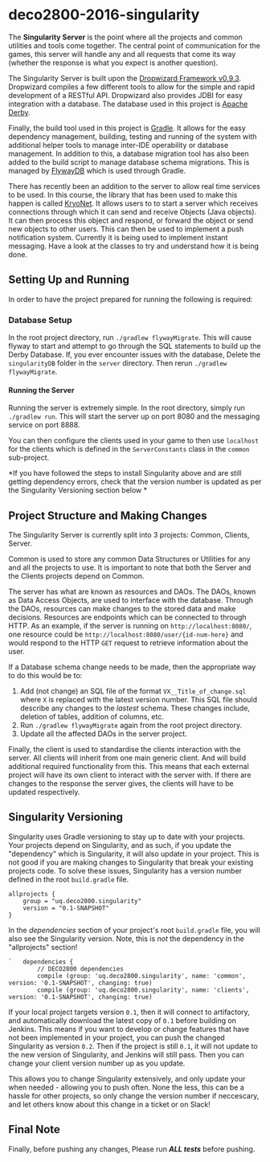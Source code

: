 # deco2800-2016-singularity
The **Singularity Server** is the point where all the projects and common utilities and tools come together. The central point of communication for the games, this server will handle any and all requests that come its way (whether the response is what you expect is another question). 

The Singularity Server is built upon the [Dropwizard Framework v0.9.3](http://www.dropwizard.io/). Dropwizard compiles a few different tools to allow for the simple and rapid development of a RESTful API. Dropwizard also provides JDBI for easy integration with a database. The database used in this project is [Apache Derby](https://db.apache.org/derby/). 

Finally, the build tool used in this project is [Gradle](http://gradle.org/). It allows for the easy dependency management, building, testing and running of the system with additional helper tools to manage inter-IDE operability or database management. In addition to this, a database migration tool has also been added to the build script to manage database schema migrations. This is managed by [FlywayDB](https://flywaydb.org/) which is used through Gradle.

There has recently been an addition to the server to allow real time services to be used. In this course, the library that has been used to make this happen is called [KryoNet](https://github.com/EsotericSoftware/kryonet). It allows users to to start a server which receives connections through which it can send and receive Objects (Java objects). It can then process this object and respond, or forward the object or send new objects to other users. This can then be used to implement a push notification system. Currently it is being used to implement instant messaging. Have a look at the classes to try and understand how it is being done.

## Setting Up and Running ##
In order to have the project prepared for running the following is required:

### Database Setup ###
In the root project directory, run `./gradlew flywayMigrate`. This will cause flyway to start and attempt to go through the SQL statements to build up the Derby Database. If, you ever encounter issues with the database, Delete the `singularityDB` folder in the `server` directory. Then rerun `./gradlew flywayMigrate`. 

#### Running the Server ####
Running the server is extremely simple. In the root directory, simply run `./gradlew run`. This will start the server up on port 8080 and the messaging service on port 8888.

You can then configure the clients used in your game to then use `localhost` for the clients which is defined in the `ServerConstants` class in the `common` sub-project.

*If you have followed the steps to install Singularity above and are still getting dependency errors, check that the version number is updated as per the Singularity Versioning section below *

## Project Structure and Making Changes ##
The Singularity Server is currently split into 3 projects: Common, Clients, Server. 

Common is used to store any common Data Structures or Utilities for any and all the projects to use. It is important to note that both the Server and the Clients projects depend on Common. 

The server has what are known as resources and DAOs. The DAOs, known as Data Access Objects, are used to interface with the database. Through the DAOs, resources can make changes to the stored data and make decisions. Resources are endpoints which can be connected to through HTTP. As an example, if the server is running on `http://localhost:8080/`, one resource could be `http://localhost:8080/user/{id-num-here}` and would respond to the HTTP `GET` request to retrieve information about the user. 

If a Database schema change needs to be made, then the appropriate way to do this would be to: 
1. Add (not change) an SQL file of the format `VX__Title_of_change.sql` where `X` is replaced with the latest version number. This SQL file should describe any changes to the _lastest_ schema. These changes include, deletion of tables, addition of columns, etc. 
2. Run `./gradlew flywayMigrate` again from the root project directory.
3. Update all the affected DAOs in the server project.

Finally, the client is used to standardise the clients interaction with the server. All clients will inherit from one main generic client. And will build additional required functionality from this. This means that each external project will have its own client to interact with the server with. If there are changes to the response the server gives, the clients will have to be updated respectively. 

## Singularity Versioning ##
Singularity uses Gradle versioning to stay up to date with your projects. Your projects depend on Singularity, and as such, if you update the "dependency" which is Singularity, it will also update in your project. This is not good if you are making changes to Singularity that break your existing projects code. To solve these issues, Singularity has a version number defined in the root `build.gradle` file.

```
allprojects {
    group = "uq.deco2800.singularity"
    version = "0.1-SNAPSHOT"
}
```

In the *dependencies* section of your project's root `build.gradle` file, you will also see the Singularity version. Note, this is *not* the dependency in the "allprojects" section!

```
`   dependencies {
        // DECO2800 dependencies
        compile (group: 'uq.deco2800.singularity', name: 'common', version: '0.1-SNAPSHOT', changing: true)
        compile (group: 'uq.deco2800.singularity', name: 'clients', version: '0.1-SNAPSHOT', changing: true)
```

If your local project targets version `0.1`, then it will connect to artifactory, and automatically download the latest copy of `0.1` before building on Jenkins. This means if you want to develop or change features that have not been implemented in your project, you can push the changed Singularity as version `0.2`. Then if the project is still `0.1`, it will not update to the new version of Singularity, and Jenkins will still pass. Then you can change your client version number up as you update.

This allows you to change Singularity extensively, and only update your when needed - allowing you to push often. None the less, this can be a hassle for other projects, so only change the version number if neccescary, and let others know about this change in a ticket or on Slack!


## Final Note ##
Finally, before pushing any changes, Please run _**ALL tests**_ before pushing. 


